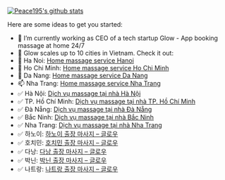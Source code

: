 
[![Peace195's github stats](https://github-readme-stats.vercel.app/api?username=peace195&show_icons=true&hide=["contribs","prs"])](https://github.com/peace195)

Here are some ideas to get you started:

- 🔭 I’m currently working as CEO of a tech startup Glow - App booking massage at home 24/7 
- 🌱 Glow scales up to 10 cities in Vietnam. Check it out:
- 👯 Ha Noi: [Home massage service Hanoi](https://glowvietnam.com/en/home-massage-hanoi)
- 🤔 Ho Chi Minh: [Home massage service Ho Chi Minh](https://glowvietnam.com/en/home-massage-ho-chi-minh)
- 💬 Da Nang: [Home massage service Da Nang](https://glowvietnam.com/en/home-massage-da-nang)
- 📫 Nha Trang: [Home massage service Nha Trang](https://glowvietnam.com/en/massage-tai-nha-nha-trang-khanh-hoa)
- ✅ Hà Nội: [Dịch vụ massage tại nhà Hà Nội](https://glowvietnam.com/vi/massage-tai-nha-ha-noi)
- ✅ TP. Hồ Chí Minh: [Dịch vụ massage tại nhà TP. Hồ Chí Minh](https://glowvietnam.com/vi/massage-tai-nha-tphcm)
- ✅ Đà Nẵng: [Dịch vụ massage tại nhà Đà Nẵng](https://glowvietnam.com/vi/massage-tai-nha-da-nang)
- ✅ Bắc Ninh: [Dịch vụ massage tại nhà Bắc Ninh](https://glowvietnam.com/vi/massage-tai-nha-bac-ninh)
- ✅ Nha Trang: [Dịch vụ massage tại nhà Nha Trang](https://glowvietnam.com/vi/massage-tai-nha-nha-trang-khanh-hoa)
- ✅ 하노이: [하노이 출장 마사지 – 글로우](https://glowvietnam.com/kr/home-massage-hanoi)
- ✅ 호치민: [호치민 출장 마사지 – 글로우](https://glowvietnam.com/kr/home-massage-ho-chi-minh)
- ✅ 다낭: [다낭 출장 마사지 – 글로우](https://glowvietnam.com/kr/home-massage-da-nang)
- ✅ 박닌: [박닌 출장 마사지 – 글로우](https://glowvietnam.com/kr/massage-tai-nha-bac-ninh)
- ✅ 나트랑: [나트랑 출장 마사지 – 글로우](https://glowvietnam.com/kr/massage-tai-nha-nha-trang-khanh-hoa)
